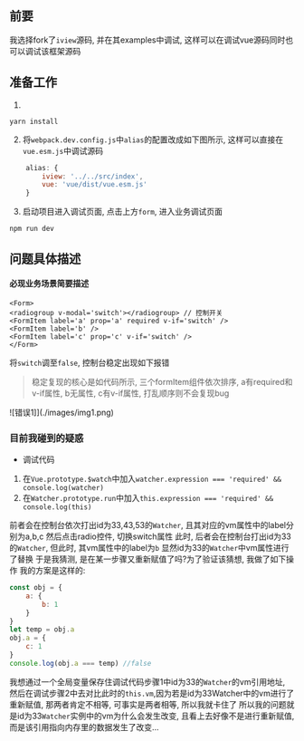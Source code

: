 ## 前要
我选择fork了`iview`源码, 并在其examples中调试, 这样可以在调试vue源码同时也可以调试该框架源码
## 准备工作
1. 
```
yarn install
```
2. 将`webpack.dev.config.js`中`alias`的配置改成如下图所示, 这样可以直接在`vue.esm.js`中调试源码
```js
    alias: {
        iview: '../../src/index',
        vue: 'vue/dist/vue.esm.js'
    }
```
3. 启动项目进入调试页面, 点击上方`form`, 进入业务调试页面
```
npm run dev
```
## 问题具体描述

#### 必现业务场景简要描述
```
<Form>
<radiogroup v-modal='switch'></radiogroup> // 控制开关
<FormItem label='a' prop='a' required v-if='switch' />
<FormItem label='b' />
<FormItem label='c' prop='c' v-if='switch' />
</Form>
```
将`switch`调至`false`, 控制台稳定出现如下报错
> 稳定复现的核心是如代码所示, 三个formItem组件依次排序, a有required和v-if属性, b无属性, c有v-if属性, 打乱顺序则不会复现bug

![错误1]](./images/img1.png)


### 目前我碰到的疑惑
* 调试代码
1. 在`Vue.prototype.$watch`中加入`watcher.expression === 'required' && console.log(watcher)`
2. 在`Watcher.prototype.run`中加入`this.expression === 'required' && console.log(this)`

前者会在控制台依次打出id为33,43,53的`Watcher`, 且其对应的vm属性中的label分别为a,b,c
然后点击radio控件, 切换switch属性
此时, 后者会在控制台打出id为33的`Watcher`, 但此时, 其vm属性中的label为`b`
显然id为33的`Watcher`中vm属性进行了替换
于是我猜测, 是在某一步骤又重新赋值了吗?为了验证该猜想, 我做了如下操作
我的方案是这样的:
```js
const obj = {
    a: {
        b: 1
    }
}
let temp = obj.a
obj.a = {
    c: 1
}
console.log(obj.a === temp) //false
```
我想通过一个全局变量保存住调试代码步骤1中id为33的`Watcher`的vm引用地址, 然后在调试步骤2中去对比此时的`this.vm`,因为若是id为33Watcher中的vm进行了重新赋值, 那两者肯定不相等, 可事实是两者相等, 所以我就卡住了
所以我的问题就是id为33`Watcher`实例中的vm为什么会发生改变, 且看上去好像不是进行重新赋值, 而是该引用指向内存里的数据发生了改变...

